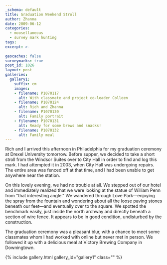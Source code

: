 ```yaml
---
_schema: default
title: Graduation Weekend Stroll
author: Zhanna
date: 2009-06-12
categories:
  - moosellaneous
  - survey mark hunting
tags:
excerpt: >- 
  
geocaches: false
surveymarks: true
post_id: 1026
layout: post             
galleries:
  gallery1:
    suffix: cm
    images:
    - filename: P1070117
      alt: With classmate and project co-leader Colleen
    - filename: P1070124
      alt: Rich and Zhanna   
    - filename: P1070130
      alt: Family portrait  
    - filename: P1070131
      alt: Ready for some brews and snacks!   
    - filename: P1070132
      alt: Family meal  
---
```


Rich and I arrived this afternoon in Philadelphia for my graduation ceremony at Drexel University tomorrow. Before supper, we decided to take a short stroll from the Windsor Suites over to City Hall in order to find and log this mark. I had attempted it in 2003, when City Hall was undergoing repairs. The entire area was fenced off at that time, and I had been unable to get anywhere near the station.

On this lovely evening, we had no trouble at all. We stepped out of our hotel and immediately realized that we were looking at the statue of William Penn from "that interesting angle." We wandered through Love Park—enjoying the spray from the fountain and wondering about all the loose paving stones beneath our feet—and eventually over to the square. We spotted the benchmark easily, just inside the north archway and directly beneath a section of wire fence. It appears to be in good condition, undisturbed by the construction. 

The graduation ceremony was a pleasant blur, with a chance to meet some classmates whom I had worked with online but never met in person. We followed it up with a delicious meal at Victory Brewing Company in Downingtown.

{% include gallery.html gallery_id="gallery1" class="" %}